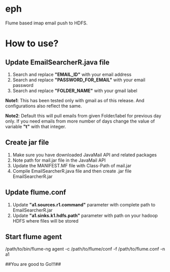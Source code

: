 # eph
Flume based imap email push to HDFS.

# How to use?
## Update EmailSearcherR.java file
1. Search and replace **"EMAIL_ID"** with your email address
2. Search and replace **"PASSWORD_FOR_EMAIL"** with your email password
3. Search and replace **"FOLDER_NAME"** with your gmail label

**Note1**: This has been tested only with gmail as of this release. And configurations also reflect the same.

**Note2**: Default this will pull emails from given Folder/label for previous day only. If you need emails from more number of days change the value of variable **"t"** with that integer.

## Create jar file
1. Make sure you have downloaded JavaMail API and related packages 
2. Note path for mail.jar file in the JavaMail API
3. Update the MANIFEST.MF file with Class-Path of mail.jar
4. Compile EmailSearcherR.java file and then create .jar file EmailSearcherR.jar

## Update flume.conf
1. Update **"a1.sources.r1.command"** parameter with complete path to EmailSearcherR.jar
2. Update **"a1.sinks.k1.hdfs.path"** parameter with path on your hadoop HDFS where files will be stored

## Start flume agent
/path/to/bin/flume-ng agent -c /path/to/flume/conf -f /path/to/flume.conf -n a1

##You are good to Go!!!##

